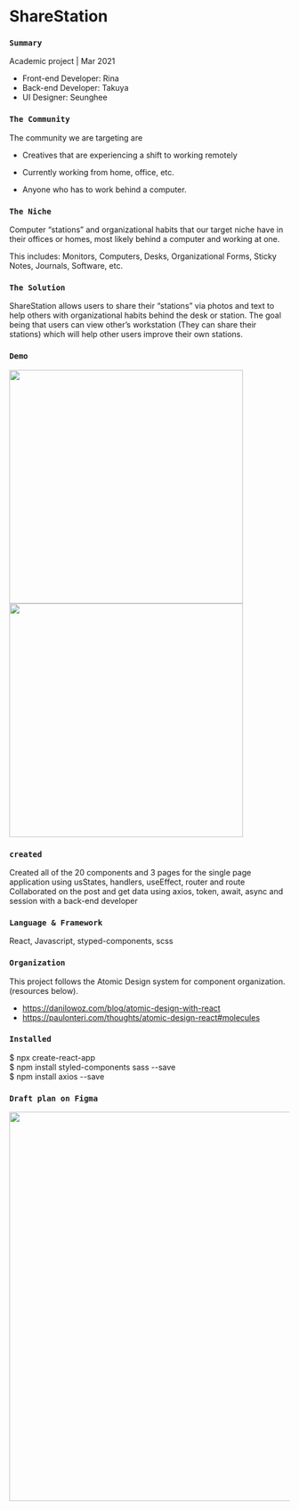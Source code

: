 # ShareStation

### `Summary`
 Academic project | Mar 2021
- Front-end Developer: Rina
- Back-end Developer: Takuya
- UI Designer: Seunghee

### `The Community`

The community we are targeting are

- Creatives that are experiencing a shift to working remotely

- Currently working from home, office, etc.

- Anyone who has to work behind a computer.


### `The Niche`

Computer “stations” and organizational habits that our target niche have in their offices or homes, most likely behind a computer and working at one.

This includes: Monitors, Computers, Desks, Organizational Forms, Sticky Notes, Journals, Software, etc.


### `The Solution`

ShareStation allows users to share their “stations” via photos and text to help others with organizational habits behind the desk or station. The goal being that users can view other’s workstation (They can share their stations) which will help other users improve their own stations.


### `Demo`
<img width="420px" src="https://user-images.githubusercontent.com/55810731/113470536-36ceb680-940b-11eb-94fa-66b43b36b1b9.gif" />
<img width="420px" src="https://user-images.githubusercontent.com/55810731/113470566-5d8ced00-940b-11eb-9137-1ac9026ceb7a.gif" />



### `created`

Created all of the 20 components and 3 pages for the single page application using usStates, handlers, useEffect, router and route\
Collaborated on the post and get data using axios, token, await, async and session with a back-end developer


### `Language & Framework`

React, Javascript, styped-components, scss


### `Organization`

This project follows the Atomic Design system for component organization.(resources below).

- https://danilowoz.com/blog/atomic-design-with-react
- https://paulonteri.com/thoughts/atomic-design-react#molecules


### `Installed`

$ npx create-react-app\
$ npm install styled-components sass --save\
$ npm install axios --save



### `Draft plan on Figma`
<img height="auto" width="700px" src="https://user-images.githubusercontent.com/55810731/113215120-42fe1c80-922f-11eb-90dc-961e02fb55b1.png" />


